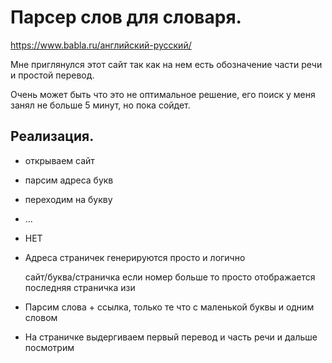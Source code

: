# Парсер слов для словаря.

https://www.babla.ru/английский-русский/

Мне приглянулся этот сайт так как на нем есть обозначение части речи и простой перевод.

Очень может быть что это не оптимальное решение, его поиск у меня занял не больше 5 минут, но пока сойдет.

## Реализация.

- открываем сайт
- парсим адреса букв
- переходим на букву
- ...
- НЕТ
- Адреса страничек генерируются просто и логично
  
  сайт/буква/страничка если номер больше то просто отображается последняя страничка изи
- Парсим слова + ссылка, только те что с маленькой буквы и одним словом
- На страничке выдергиваем первый перевод и часть речи и дальше посмотрим